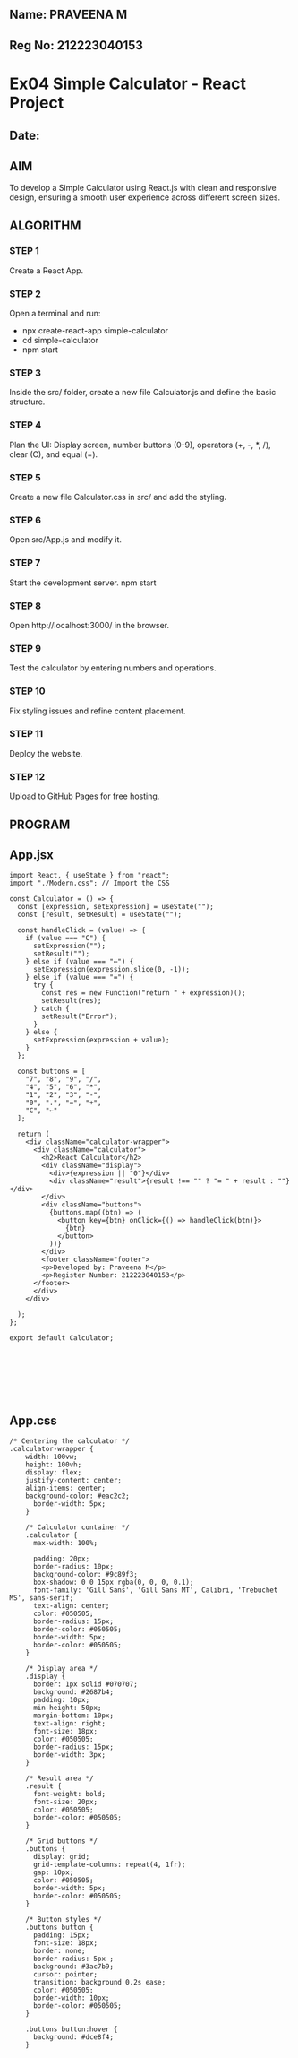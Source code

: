 ## Name: PRAVEENA M
## Reg No: 212223040153

# Ex04 Simple Calculator - React Project
## Date:

## AIM
To  develop a Simple Calculator using React.js with clean and responsive design, ensuring a smooth user experience across different screen sizes.

## ALGORITHM
### STEP 1
Create a React App.

### STEP 2
Open a terminal and run:
  <ul><li>npx create-react-app simple-calculator</li>
  <li>cd simple-calculator</li>
  <li>npm start</li></ul>

### STEP 3
Inside the src/ folder, create a new file Calculator.js and define the basic structure.

### STEP 4
Plan the UI: Display screen, number buttons (0-9), operators (+, -, *, /), clear (C), and equal (=).

### STEP 5
Create a new file Calculator.css in src/ and add the styling.

### STEP 6
Open src/App.js and modify it.

### STEP 7
Start the development server.
  npm start

### STEP 8
Open http://localhost:3000/ in the browser.

### STEP 9
Test the calculator by entering numbers and operations.

### STEP 10
Fix styling issues and refine content placement.

### STEP 11
Deploy the website.

### STEP 12
Upload to GitHub Pages for free hosting.

## PROGRAM

## App.jsx

```
import React, { useState } from "react";
import "./Modern.css"; // Import the CSS

const Calculator = () => {
  const [expression, setExpression] = useState("");
  const [result, setResult] = useState("");

  const handleClick = (value) => {
    if (value === "C") {
      setExpression("");
      setResult("");
    } else if (value === "←") {
      setExpression(expression.slice(0, -1));
    } else if (value === "=") {
      try {
        const res = new Function("return " + expression)();
        setResult(res);
      } catch {
        setResult("Error");
      }
    } else {
      setExpression(expression + value);
    }
  };

  const buttons = [
    "7", "8", "9", "/",
    "4", "5", "6", "*",
    "1", "2", "3", "-",
    "0", ".", "=", "+",
    "C", "←"
  ];

  return (
    <div className="calculator-wrapper">
      <div className="calculator">
        <h2>React Calculator</h2>
        <div className="display">
          <div>{expression || "0"}</div>
          <div className="result">{result !== "" ? "= " + result : ""}</div>
        </div>
        <div className="buttons">
          {buttons.map((btn) => (
            <button key={btn} onClick={() => handleClick(btn)}>
              {btn}
            </button>
          ))}
        </div>
        <footer className="footer">
        <p>Developed by: Praveena M</p>
        <p>Register Number: 212223040153</p>
      </footer>
      </div>
    </div>
    
  );
};

export default Calculator;








```
## App.css
```
/* Centering the calculator */
.calculator-wrapper {
    width: 100vw;
    height: 100vh;
    display: flex;
    justify-content: center;
    align-items: center;
    background-color: #eac2c2;
      border-width: 5px;
    }
    
    /* Calculator container */
    .calculator {
      max-width: 100%;
      
      padding: 20px;
      border-radius: 10px;
      background-color: #9c89f3;
      box-shadow: 0 0 15px rgba(0, 0, 0, 0.1);
      font-family: 'Gill Sans', 'Gill Sans MT', Calibri, 'Trebuchet MS', sans-serif;
      text-align: center;
      color: #050505;
      border-radius: 15px;
      border-color: #050505;
      border-width: 5px;
      border-color: #050505;
    }
    
    /* Display area */
    .display {
      border: 1px solid #070707;
      background: #2687b4;
      padding: 10px;
      min-height: 50px;
      margin-bottom: 10px;
      text-align: right;
      font-size: 18px;
      color: #050505;
      border-radius: 15px;
      border-width: 3px;
    }
    
    /* Result area */
    .result {
      font-weight: bold;
      font-size: 20px;
      color: #050505;
      border-color: #050505;
    }
    
    /* Grid buttons */
    .buttons {
      display: grid;
      grid-template-columns: repeat(4, 1fr);
      gap: 10px;
      color: #050505;
      border-width: 5px;
      border-color: #050505;
    }
    
    /* Button styles */
    .buttons button {
      padding: 15px;
      font-size: 18px;
      border: none;
      border-radius: 5px ;
      background: #3ac7b9;
      cursor: pointer;
      transition: background 0.2s ease;
      color: #050505;
      border-width: 10px;
      border-color: #050505;
    }
    
    .buttons button:hover {
      background: #dce8f4;
    }



























```

## OUTPUT

![image](https://github.com/user-attachments/assets/2b846896-ed73-4354-a16d-839c43d42e03)

## RESULT
The program for developing a simple calculator in React.js is executed successfully.
